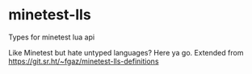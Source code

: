 # minetest-lls
Types for minetest lua api

Like Minetest but hate untyped languages? Here ya go.
Extended from https://git.sr.ht/~fgaz/minetest-lls-definitions
